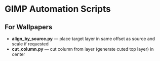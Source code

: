 # GIMP Automation Scripts

## For Wallpapers
* **align_by_source.py** &mdash; place target layer in same offset as source and scale if requested
* **cut_column.py** &mdash; cut column from layer (generate cuted top layer) in center 